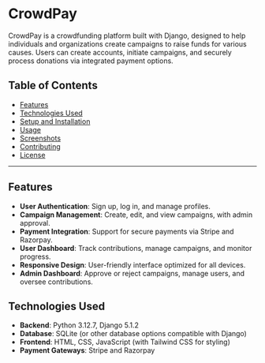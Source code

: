 # CrowdPay

CrowdPay is a crowdfunding platform built with Django, designed to help individuals and organizations create campaigns to raise funds for various causes. Users can create accounts, initiate campaigns, and securely process donations via integrated payment options.

## Table of Contents
- [Features](#features)
- [Technologies Used](#technologies-used)
- [Setup and Installation](#setup-and-installation)
- [Usage](#usage)
- [Screenshots](#screenshots)
- [Contributing](#contributing)
- [License](#license)

---

## Features
- **User Authentication**: Sign up, log in, and manage profiles.
- **Campaign Management**: Create, edit, and view campaigns, with admin approval.
- **Payment Integration**: Support for secure payments via Stripe and Razorpay.
- **User Dashboard**: Track contributions, manage campaigns, and monitor progress.
- **Responsive Design**: User-friendly interface optimized for all devices.
- **Admin Dashboard**: Approve or reject campaigns, manage users, and oversee contributions.

## Technologies Used
- **Backend**: Python 3.12.7, Django 5.1.2
- **Database**: SQLite (or other database options compatible with Django)
- **Frontend**: HTML, CSS, JavaScript (with Tailwind CSS for styling)
- **Payment Gateways**: Stripe and Razorpay







